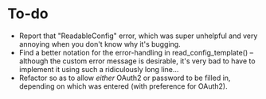 # To-do
- Report that "ReadableConfig" error, which was super unhelpful and very annoying when you don't know why it's bugging.
- Find a better notation for the error-handling in read_config_template() – although the custom error message is desirable, it's very bad
to have to implement it using such a ridiculously long line...
- Refactor so as to allow *either* OAuth2 or password to be filled in, depending on which was entered (with preference for OAuth2).
